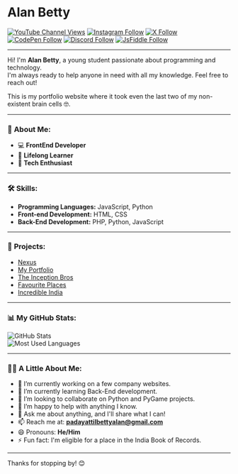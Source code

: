 # Alan Betty

[![YouTube Channel Views](https://img.shields.io/youtube/channel/views/UCXyMznWPmtsBvRmf6JSlr4w?style=social&label=YouTube)](https://youtube.com/@alanbetty) 
[![Instagram Follow](https://img.shields.io/badge/Instagram-Follow-%23000?style=social&logo=Instagram)](https://instagram.com/alan__betty) 
[![X Follow](https://img.shields.io/badge/X-Follow-%23000?style=social&logo=x)](https://x.com/AlanPBetty) 
[![CodePen Follow](https://img.shields.io/badge/CodePen-Follow-%23000?style=social&logo=codepen)](https://codepen.io/Alan-Betty) 
[![Discord Follow](https://img.shields.io/badge/Discord-Follow-%23000?style=social&logo=discord)](https://discord.com/users/1229633538362703882) 
[![JsFiddle Follow](https://img.shields.io/badge/JsFiddle-Follow-%23000?style=social&logo=JSfiddle)](https://jsfiddle.net/user/AlanBetty/fiddles/) 

---

Hi! I'm **Alan Betty**, a young student passionate about programming and technology.  
I'm always ready to help anyone in need with all my knowledge. Feel free to reach out! 

This is my portfolio website where it took even the last two of my non-existent brain cells 🤓.

---

### 🚀 **About Me:**
- 💻 **FrontEnd Developer**  
- 🌱 **Lifelong Learner**  
- 🚀 **Tech Enthusiast**  

---

### 🛠️ **Skills:**
- **Programming Languages:** JavaScript, Python  
- **Front-end Development:** HTML, CSS  
- **Back-End Development:** PHP, Python, JavaScript  

---

### 📂 **Projects:**
- [Nexus](https://the-inception-bros.github.io/nexus.github.io/)
- [My Portfolio](https://alan-betty.github.io/Alan-Betty/)  
- [The Inception Bros](https://alan-betty.github.io/The-Inception-Bros)  
- [Favourite Places](https://webinar-alanpadayattilbetty.github.io/webinar-Alanpadayattilbetty-Mytraveldestinationadvancedwithlogin.github.io/)  
- [Incredible India](https://webinar-alanpadayattilbetty.github.io/mindchampWebinar.github.io/)  

---

### 📊 **My GitHub Stats:**

![GitHub Stats](https://github-readme-stats.vercel.app/api?username=Alan-Betty&show_icons=true&count_private=true&theme=dark)  
![Most Used Languages](https://github-readme-stats.vercel.app/api/top-langs/?username=Alan-Betty&layout=compact&theme=dark)  

---

### 🙋‍♂️ **A Little About Me:**
- 🔭 I’m currently working on a few company websites.  
- 🌱 I’m currently learning Back-End development.  
- 👯 I’m looking to collaborate on Python and PyGame projects.  
- 🤔 I’m happy to help with anything I know.  
- 💬 Ask me about anything, and I'll share what I can!  
- 📫 Reach me at: **padayattilbettyalan@gmail.com**  
- 😄 Pronouns: **He/Him**  
- ⚡ Fun fact: I'm eligible for a place in the India Book of Records.  

---

Thanks for stopping by! 😊
